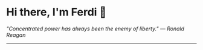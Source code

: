 <h1>Hi there, I'm Ferdi 👋</h1>

<p><em>
  "Concentrated power has always been the enemy of liberty." — Ronald Reagan
</em></p>

---
